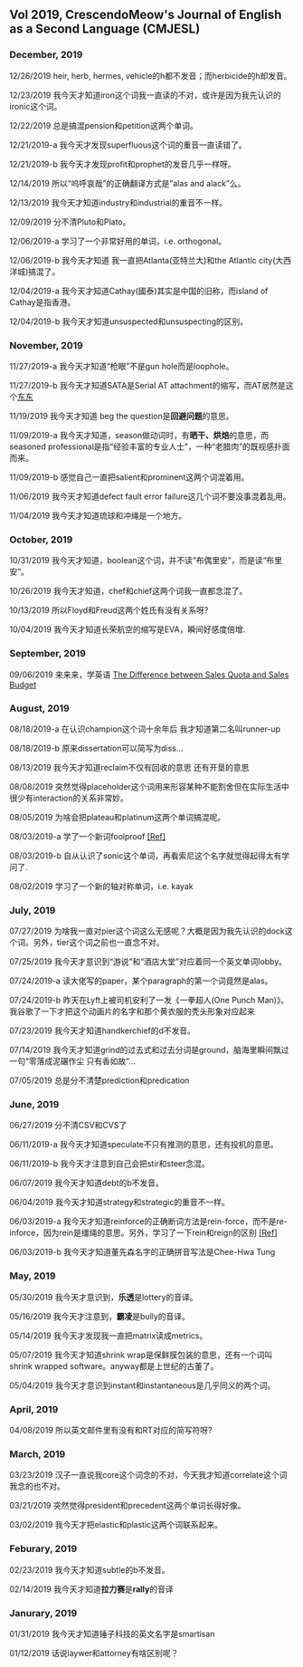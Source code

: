 ## Vol 2019, CrescendoMeow's Journal of English as a Second Language (CMJESL)

### December, 2019

12/26/2019 heir, herb, hermes, vehicle的h都不发音；而herbicide的h却发音。

12/23/2019 我今天才知道iron这个词我一直读的不对，或许是因为我先认识的ironic这个词。

12/22/2019 总是搞混pension和petition这两个单词。

12/21/2019-a 我今天才发现superfluous这个词的重音一直读错了。

12/21/2019-b 我今天才发现profit和prophet的发音几乎一样呀。

12/14/2019 所以“呜呼哀哉”的正确翻译方式是”alas and alack”么。

12/13/2019 我今天才知道industry和industrial的重音不一样。

12/09/2019 分不清Pluto和Plato。

12/06/2019-a 学习了一个非常好用的单词，i.e. orthogonal。

12/06/2019-b 我今天才知道 我一直把Atlanta(亚特兰大)和the Atlantic city(大西洋城)搞混了。

12/04/2019-a 我今天才知道Cathay(國泰)其实是中国的旧称，而island of Cathay是指香港。

12/04/2019-b 我今天才知道unsuspected和unsuspecting的区别。

### November, 2019

11/27/2019-a 我今天才知道“枪眼”不是gun hole而是loophole。

11/27/2019-b 我今天才知道SATA是Serial AT attachment的缩写，而AT居然是这个[东东](https://en.wikipedia.org/wiki/IBM_Personal_Computer/AT)

11/19/2019 我今天才知道 beg the question是**回避问题**的意思。

11/09/2019-a 我今天才知道，season做动词时，有**晒干、烘焙**的意思，而seasoned professional是指“经验丰富的专业人士”，一种“老腊肉”的既视感扑面而来。

11/09/2019-b 感觉自己一直把salient和prominent这两个词混着用。

11/06/2019 我今天才知道defect fault error failure这几个词不要没事混着乱用。

11/04/2019 我今天才知道琉球和冲绳是一个地方。

### October, 2019

10/31/2019 我今天才知道，boolean这个词，并不读“布偶里安”，而是读“布里安”。

10/26/2019 我今天才知道，chef和chief这两个词我一直都念混了。

10/13/2019 所以Floyd和Freud这两个姓氏有没有关系呀?

10/04/2019 我今天才知道长荣航空的缩写是EVA，瞬间好感度倍增.

### September, 2019

09/06/2019 来来来，学英语 [The Difference between Sales Quota and Sales Budget](https://www.quora.com/What-is-the-difference-between-sales-quota-and-sales-budget)

### August, 2019

08/18/2019-a 在认识champion这个词十余年后 我才知道第二名叫runner-up

08/18/2019-b 原来dissertation可以简写为diss...

08/13/2019 我今天才知道reclaim不仅有回收的意思 还有开垦的意思

08/08/2019 突然觉得placeholder这个词用来形容某种不能割舍但在实际生活中很少有interaction的关系非常妙。

08/05/2019 为啥会把plateau和platinum这两个单词搞混呢。

08/03/2019-a 学了一个新词foolproof [[Ref]](https://en.m.wiktionary.org/wiki/-proof#English)

08/03/2019-b 自从认识了sonic这个单词，再看索尼这个名字就觉得起得太有学问了.

08/02/2019 学习了一个新的轴对称单词，i.e. kayak

### July, 2019

07/27/2019 为啥我一直对pier这个词这么无感呢？大概是因为我先认识的dock这个词。另外，tier这个词之前也一直念不对。

07/25/2019 我今天才意识到“游说”和“酒店大堂”对应着同一个英文单词lobby。

07/24/2019-a 读大佬写的paper，某个paragraph的第一个词竟然是alas。

07/24/2019-b 昨天在Lyft上被司机安利了一发《一拳超人(One Punch Man)》。我谷歌了一下才把这个动画片的名字和那个黄衣服的秃头形象对应起来

07/23/2019 我今天才知道handkerchief的d不发音。

07/14/2019 我今天才知道grind的过去式和过去分词是ground，脑海里瞬间飘过一句“零落成泥碾作尘 只有香如故”…

07/05/2019 总是分不清楚prediction和predication

### June, 2019

06/27/2019 分不清CSV和CVS了

06/11/2019-a 我今天才知道speculate不只有推测的意思，还有投机的意思。

06/11/2019-b 我今天才注意到自己会把stir和steer念混。

06/07/2019 我今天才知道debt的b不发音。

06/04/2019 我今天才知道strategy和strategic的重音不一样。

06/03/2019-a 我今天才知道reinforce的正确断词方法是rein-force，而不是re-inforce，因为rein是缰绳的意思。另外，学习了一下rein和reign的区别 [[Ref]](https://www.dictionary.com/e/reign-vs-rein/)

06/03/2019-b 我今天才知道董先森名字的正确拼音写法是Chee-Hwa Tung

### May, 2019

05/30/2019 我今天才意识到，**乐透**是lottery的音译。

05/16/2019 我今天才注意到，**霸凌**是bully的音译。

05/14/2019 我今天才发现我一直把matrix读成metrics。

05/07/2019 我今天才知道shrink wrap是保鲜膜包装的意思，还有一个词叫shrink wrapped software。anyway都是上世纪的古董了。

05/04/2019 我今天才意识到instant和instantaneous是几乎同义的两个词。

### April, 2019

04/08/2019 所以英文邮件里有没有和RT对应的简写符呀?

### March, 2019

03/23/2019 汉子一直说我core这个词念的不对，今天我才知道correlate这个词我念的也不对。

03/21/2019 突然觉得president和precedent这两个单词长得好像。

03/02/2019 我今天才把elastic和plastic这两个词联系起来。

### Feburary, 2019

02/23/2019 我今天才知道subtle的b不发音。

02/14/2019 我今天才知道**拉力赛**是**rally**的音译

### Janurary, 2019

01/31/2019 我今天才知道锤子科技的英文名字是smartisan

01/12/2019 话说laywer和attorney有啥区别呢？
